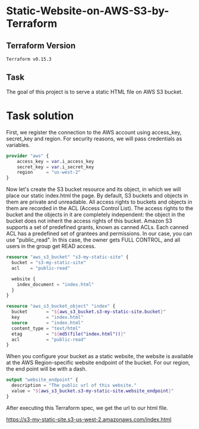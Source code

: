 Static-Website-on-AWS-S3-by-Terraform
========================================

 ## **Terraform Version** 
  
`Terraform v0.15.3`

## **Task**

The goal of this project is to serve a static HTML file on AWS S3 bucket. 

# **Task solution**

First, we register the connection to the AWS account using access_key, secret_key and region. For security reasons, we will pass credentials as variables. 

```terraform
provider "aws" {
    access_key = var.i_access_key
    secret_key = var.i_secret_key
    region     = "us-west-2"
}
```

Now let's create the S3 bucket resource and its object, in which we will place our static index.html the page. By default, S3 buckets and objects in them are private and unreadable. All access rights to buckets and objects in them are recorded in the ACL (Access Control List). The access rights to the bucket and the objects in it are completely independent: the object in the bucket does not inherit the access rights of this bucket. Amazon S3 supports a set of predefined grants, known as canned ACLs. Each canned ACL has a predefined set of grantees and permissions. In our case, you can use "public_read". In this case, the owner gets FULL CONTROL, and all users in the group get READ access.

```terraform
resource "aws_s3_bucket" "s3-my-static-site" {
  bucket = "s3-my-static-site"
  acl    = "public-read"

  website {
    index_document = "index.html"
  }
}

resource "aws_s3_bucket_object" "index" {
  bucket       = "${aws_s3_bucket.s3-my-static-site.bucket}"
  key          = "index.html"
  source       = "index.html"
  content_type = "text/html"
  etag         = "${md5(file("index.html"))}"
  acl          = "public-read"
}
```
When you configure your bucket as a static website, the website is available at the AWS Region-specific website endpoint of the bucket. For our region, the end point will be with a dash.

```terraform
output "website_endpoint" {
  description = "The public url of this website."
  value = "${aws_s3_bucket.s3-my-static-site.website_endpoint}"
}
```

After executing this Terraform spec, we get the url to our html file.

<https://s3-my-static-site.s3-us-west-2.amazonaws.com/index.html>

